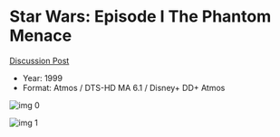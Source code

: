 # Star Wars: Episode I The Phantom Menace

[Discussion Post](https://www.avsforum.com/threads/bass-eq-for-filtered-movies.2995212/post-56903752)

* Year: 1999
* Format: Atmos / DTS-HD MA 6.1 / Disney+ DD+ Atmos

![img 0](https://i.imgur.com/MncjT7F.jpg)

![img 1](https://i.imgur.com/th2NYe6.jpg)

